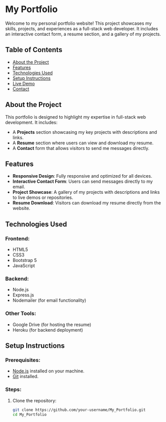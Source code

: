 # My Portfolio

Welcome to my personal portfolio website! This project showcases my skills, projects, and experiences as a full-stack web developer. It includes an interactive contact form, a resume section, and a gallery of my projects.

## Table of Contents
- [About the Project](#about-the-project)
- [Features](#features)
- [Technologies Used](#technologies-used)
- [Setup Instructions](#setup-instructions)
- [Live Demo](#live-demo)
- [Contact](#contact)

## About the Project

This portfolio is designed to highlight my expertise in full-stack web development. It includes:
- A **Projects** section showcasing my key projects with descriptions and links.
- A **Resume** section where users can view and download my resume.
- A **Contact** form that allows visitors to send me messages directly.

## Features

- **Responsive Design**: Fully responsive and optimized for all devices.
- **Interactive Contact Form**: Users can send messages directly to my email.
- **Project Showcase**: A gallery of my projects with descriptions and links to live demos or repositories.
- **Resume Download**: Visitors can download my resume directly from the website.

## Technologies Used

### Frontend:
- HTML5
- CSS3
- Bootstrap 5
- JavaScript

### Backend:
- Node.js
- Express.js
- Nodemailer (for email functionality)

### Other Tools:
- Google Drive (for hosting the resume)
- Heroku (for backend deployment)

## Setup Instructions

### Prerequisites:
- [Node.js](https://nodejs.org/) installed on your machine.
- [Git](https://git-scm.com/) installed.

### Steps:
1. Clone the repository:
   ```bash
   git clone https://github.com/your-username/My_Portfolio.git
   cd My_Portfolio
   ```